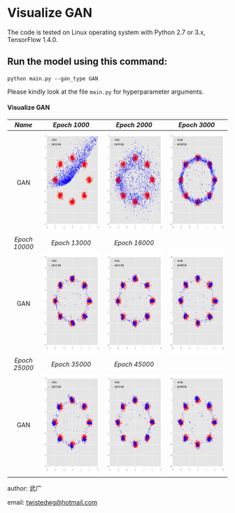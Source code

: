 Visualize GAN
======================================================

The code is tested on Linux operating system with Python 2.7 or 3.x, TensorFlow 1.4.0.

Run the model using this command:
-------------------------------------
	python main.py --gan_type GAN

Please kindly look at the file `main.py` for hyperparameter arguments.

#### Visualize GAN
*Name* | *Epoch 1000* | *Epoch 2000* | *Epoch 3000*
:---: | :---: | :---: | :---: |
GAN | <img src = 'output/_1000.png' height = '230px'> | <img src = 'output/_2000.png' height = '230px'> | <img src = 'output/_3000.png' height = '230px'>
  | *Epoch 10000* | *Epoch 13000* | *Epoch 16000*
GAN | <img src = 'output/_10000.png' height = '230px'> | <img src = 'output/_13000.png' height = '230px'> | <img src = 'output/_16000.png' height = '230px'> 
  | *Epoch 25000* | *Epoch 35000* | *Epoch 45000*
GAN | <img src = 'output/_25000.png' height = '230px'> | <img src = 'output/_35000.png' height = '230px'> | <img src = 'output/_45000.png' height = '230px'>

author: 武广

email: twistedwg@hotmail.com




